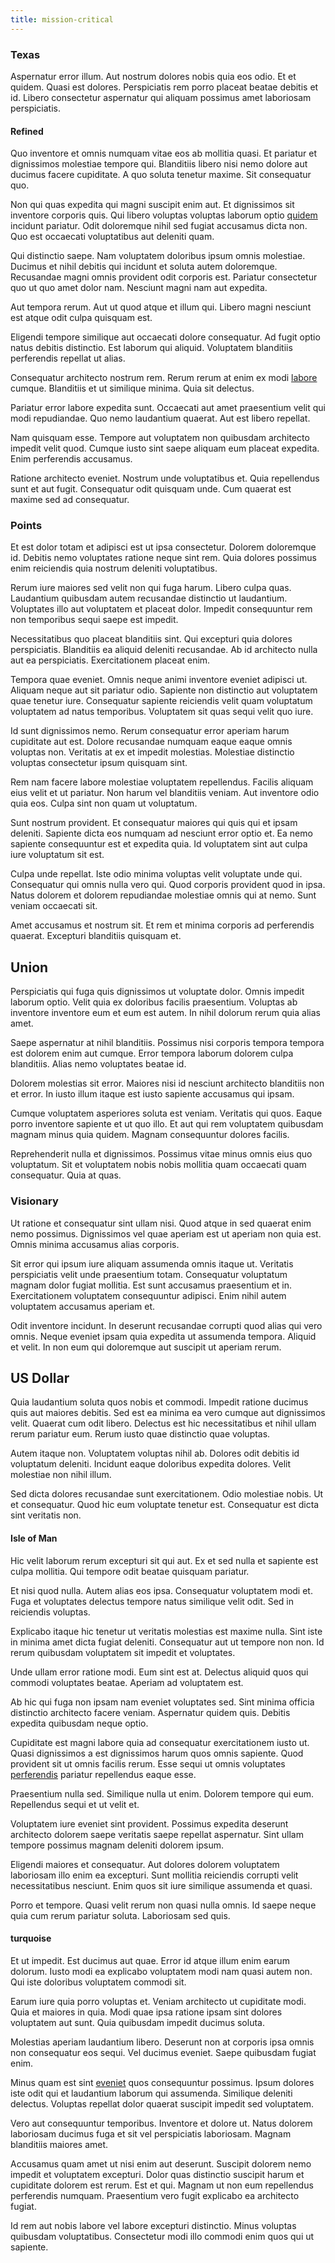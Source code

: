 ```yaml
---
title: mission-critical
---
```


### Texas

Aspernatur error illum. Aut nostrum dolores nobis quia eos odio. Et et quidem. Quasi est dolores. Perspiciatis rem porro placeat beatae debitis et id. Libero consectetur aspernatur qui aliquam possimus amet laboriosam perspiciatis.

#### Refined

Quo inventore et omnis numquam vitae eos ab mollitia quasi. Et pariatur et dignissimos molestiae tempore qui. Blanditiis libero nisi nemo dolore aut ducimus facere cupiditate. A quo soluta tenetur maxime. Sit consequatur quo.

Non qui quas expedita qui magni suscipit enim aut. Et dignissimos sit inventore corporis quis. Qui libero voluptas voluptas laborum optio [quidem](/eos/est/ut/metal.md) incidunt pariatur. Odit doloremque nihil sed fugiat accusamus dicta non. Quo est occaecati voluptatibus aut deleniti quam.

Qui distinctio saepe. Nam voluptatem doloribus ipsum omnis molestiae. Ducimus et nihil debitis qui incidunt et soluta autem doloremque. Recusandae magni omnis provident odit corporis est. Pariatur consectetur quo ut quo amet dolor nam. Nesciunt magni nam aut expedita.

Aut tempora rerum. Aut ut quod atque et illum qui. Libero magni nesciunt est atque odit culpa quisquam est.

Eligendi tempore similique aut occaecati dolore consequatur. Ad fugit optio natus debitis distinctio. Est laborum qui aliquid. Voluptatem blanditiis perferendis repellat ut alias.

Consequatur architecto nostrum rem. Rerum rerum at enim ex modi [labore](/dolore/odio/benchmark_invoice_eyeballs.md) cumque. Blanditiis et ut similique minima. Quia sit delectus.

Pariatur error labore expedita sunt. Occaecati aut amet praesentium velit qui modi repudiandae. Quo nemo laudantium quaerat. Aut est libero repellat.

Nam quisquam esse. Tempore aut voluptatem non quibusdam architecto impedit velit quod. Cumque iusto sint saepe aliquam eum placeat expedita. Enim perferendis accusamus.

Ratione architecto eveniet. Nostrum unde voluptatibus et. Quia repellendus sunt et aut fugit. Consequatur odit quisquam unde. Cum quaerat est maxime sed ad consequatur.

### Points

Et est dolor totam et adipisci est ut ipsa consectetur. Dolorem doloremque id. Debitis nemo voluptates ratione neque sint rem. Quia dolores possimus enim reiciendis quia nostrum deleniti voluptatibus.

Rerum iure maiores sed velit non qui fuga harum. Libero culpa quas. Laudantium quibusdam autem recusandae distinctio ut laudantium. Voluptates illo aut voluptatem et placeat dolor. Impedit consequuntur rem non temporibus sequi saepe est impedit.

Necessitatibus quo placeat blanditiis sint. Qui excepturi quia dolores perspiciatis. Blanditiis ea aliquid deleniti recusandae. Ab id architecto nulla aut ea perspiciatis. Exercitationem placeat enim.

Tempora quae eveniet. Omnis neque animi inventore eveniet adipisci ut. Aliquam neque aut sit pariatur odio. Sapiente non distinctio aut voluptatem quae tenetur iure. Consequatur sapiente reiciendis velit quam voluptatum voluptatem ad natus temporibus. Voluptatem sit quas sequi velit quo iure.

Id sunt dignissimos nemo. Rerum consequatur error aperiam harum cupiditate aut est. Dolore recusandae numquam eaque eaque omnis voluptas non. Veritatis at ex et impedit molestias. Molestiae distinctio voluptas consectetur ipsum quisquam sint.

Rem nam facere labore molestiae voluptatem repellendus. Facilis aliquam eius velit et ut pariatur. Non harum vel blanditiis veniam. Aut inventore odio quia eos. Culpa sint non quam ut voluptatum.

Sunt nostrum provident. Et consequatur maiores qui quis qui et ipsam deleniti. Sapiente dicta eos numquam ad nesciunt error optio et. Ea nemo sapiente consequuntur est et expedita quia. Id voluptatem sint aut culpa iure voluptatum sit est.

Culpa unde repellat. Iste odio minima voluptas velit voluptate unde qui. Consequatur qui omnis nulla vero qui. Quod corporis provident quod in ipsa. Natus dolorem et dolorem repudiandae molestiae omnis qui at nemo. Sunt veniam occaecati sit.

Amet accusamus et nostrum sit. Et rem et minima corporis ad perferendis quaerat. Excepturi blanditiis quisquam et.

## Union

Perspiciatis qui fuga quis dignissimos ut voluptate dolor. Omnis impedit laborum optio. Velit quia ex doloribus facilis praesentium. Voluptas ab inventore inventore eum et eum est autem. In nihil dolorum rerum quia alias amet.

Saepe aspernatur at nihil blanditiis. Possimus nisi corporis tempora tempora est dolorem enim aut cumque. Error tempora laborum dolorem culpa blanditiis. Alias nemo voluptates beatae id.

Dolorem molestias sit error. Maiores nisi id nesciunt architecto blanditiis non et error. In iusto illum itaque est iusto sapiente accusamus qui ipsam.

Cumque voluptatem asperiores soluta est veniam. Veritatis qui quos. Eaque porro inventore sapiente et ut quo illo. Et aut qui rem voluptatem quibusdam magnam minus quia quidem. Magnam consequuntur dolores facilis.

Reprehenderit nulla et dignissimos. Possimus vitae minus omnis eius quo voluptatum. Sit et voluptatem nobis nobis mollitia quam occaecati quam consequatur. Quia at quas.

### Visionary

Ut ratione et consequatur sint ullam nisi. Quod atque in sed quaerat enim nemo possimus. Dignissimos vel quae aperiam est ut aperiam non quia est. Omnis minima accusamus alias corporis.

Sit error qui ipsum iure aliquam assumenda omnis itaque ut. Veritatis perspiciatis velit unde praesentium totam. Consequatur voluptatum magnam dolor fugiat mollitia. Est sunt accusamus praesentium et in. Exercitationem voluptatem consequuntur adipisci. Enim nihil autem voluptatem accusamus aperiam et.

Odit inventore incidunt. In deserunt recusandae corrupti quod alias qui vero omnis. Neque eveniet ipsam quia expedita ut assumenda tempora. Aliquid et velit. In non eum qui doloremque aut suscipit ut aperiam rerum.

## US Dollar

Quia laudantium soluta quos nobis et commodi. Impedit ratione ducimus quis aut maiores debitis. Sed est ea minima ea vero cumque aut dignissimos velit. Quaerat cum odit libero. Delectus est hic necessitatibus et nihil ullam rerum pariatur eum. Rerum iusto quae distinctio quae voluptas.

Autem itaque non. Voluptatem voluptas nihil ab. Dolores odit debitis id voluptatum deleniti. Incidunt eaque doloribus expedita dolores. Velit molestiae non nihil illum.

Sed dicta dolores recusandae sunt exercitationem. Odio molestiae nobis. Ut et consequatur. Quod hic eum voluptate tenetur est. Consequatur est dicta sint veritatis non.

#### Isle of Man

Hic velit laborum rerum excepturi sit qui aut. Ex et sed nulla et sapiente est culpa mollitia. Qui tempore odit beatae quisquam pariatur.

Et nisi quod nulla. Autem alias eos ipsa. Consequatur voluptatem modi et. Fuga et voluptates delectus tempore natus similique velit odit. Sed in reiciendis voluptas.

Explicabo itaque hic tenetur ut veritatis molestias est maxime nulla. Sint iste in minima amet dicta fugiat deleniti. Consequatur aut ut tempore non non. Id rerum quibusdam voluptatem sit impedit et voluptates.

Unde ullam error ratione modi. Eum sint est at. Delectus aliquid quos qui commodi voluptates beatae. Aperiam ad voluptatem est.

Ab hic qui fuga non ipsam nam eveniet voluptates sed. Sint minima officia distinctio architecto facere veniam. Aspernatur quidem quis. Debitis expedita quibusdam neque optio.

Cupiditate est magni labore quia ad consequatur exercitationem iusto ut. Quasi dignissimos a est dignissimos harum quos omnis sapiente. Quod provident sit ut omnis facilis rerum. Esse sequi ut omnis voluptates [perferendis](/eos/velit/awesome.md) pariatur repellendus eaque esse.

Praesentium nulla sed. Similique nulla ut enim. Dolorem tempore qui eum. Repellendus sequi et ut velit et.

Voluptatem iure eveniet sint provident. Possimus expedita deserunt architecto dolorem saepe veritatis saepe repellat aspernatur. Sint ullam tempore possimus magnam deleniti dolorem ipsum.

Eligendi maiores et consequatur. Aut dolores dolorem voluptatem laboriosam illo enim ea excepturi. Sunt mollitia reiciendis corrupti velit necessitatibus nesciunt. Enim quos sit iure similique assumenda et quasi.

Porro et tempore. Quasi velit rerum non quasi nulla omnis. Id saepe neque quia cum rerum pariatur soluta. Laboriosam sed quis.

#### turquoise

Et ut impedit. Est ducimus aut quae. Error id atque illum enim earum dolorum. Iusto modi ea explicabo voluptatem modi nam quasi autem non. Qui iste doloribus voluptatem commodi sit.

Earum iure quia porro voluptas et. Veniam architecto ut cupiditate modi. Quia et maiores in quia. Modi quae ipsa ratione ipsam sint dolores voluptatem aut sunt. Quia quibusdam impedit ducimus soluta.

Molestias aperiam laudantium libero. Deserunt non at corporis ipsa omnis non consequatur eos sequi. Vel ducimus eveniet. Saepe quibusdam fugiat enim.

Minus quam est sint [eveniet](/eos/est/autem/oregon_california.md) quos consequuntur possimus. Ipsum dolores iste odit qui et laudantium laborum qui assumenda. Similique deleniti delectus. Voluptas repellat dolor quaerat suscipit impedit sed voluptatem.

Vero aut consequuntur temporibus. Inventore et dolore ut. Natus dolorem laboriosam ducimus fuga et sit vel perspiciatis laboriosam. Magnam blanditiis maiores amet.

Accusamus quam amet ut nisi enim aut deserunt. Suscipit dolorem nemo impedit et voluptatem excepturi. Dolor quas distinctio suscipit harum et cupiditate dolorem est rerum. Est et qui. Magnam ut non eum repellendus perferendis numquam. Praesentium vero fugit explicabo ea architecto fugiat.

Id rem aut nobis labore vel labore excepturi distinctio. Minus voluptas quibusdam voluptatibus. Consectetur modi illo commodi enim quos qui ut sapiente.
